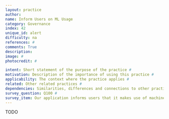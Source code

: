 ```yaml
---
layout: practice
author:
name: Inform Users on ML Usage
category: Governance
index: 42
unique_id: alert
difficulty: na
references: #
comments: True
description:
image: #
photocredit: #

intent: Short statement of the purpose of the practice #
motivation: Description of the importance of using this practice #
applicability: The context where the practice applies #
related: Other related practices #
dependencies: Similarities, differences and connections to other practices #
survey_question: Q100 #
survey_item: Our application informs users that it makes use of machine learning and describes its intended use and limitations.
---
```


TODO

